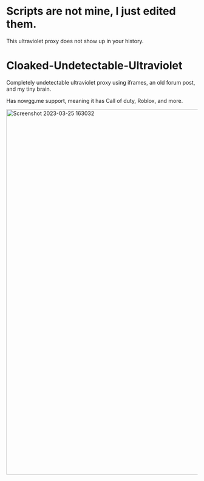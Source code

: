 # Scripts are not mine, I just edited them.
This ultraviolet proxy does not show up in your history.
# Cloaked-Undetectable-Ultraviolet
Completely undetectable ultraviolet proxy using iframes, an old forum post, and my tiny brain.

Has nowgg.me support, meaning it has Call of duty, Roblox, and more.


<img width="960" alt="Screenshot 2023-03-25 163032" src="https://user-images.githubusercontent.com/119009502/227750665-9043e710-48c3-4faf-b9f6-4fd636ecd389.png">
